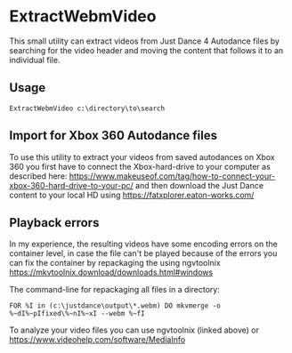 ﻿ExtractWebmVideo
================

This small utility can extract videos from Just Dance 4 Autodance files by searching for the video header and moving the content that follows it to an individual file.

## Usage

```
ExtractWebmVideo c:\directory\to\search
```

## Import for Xbox 360 Autodance files

To use this utility to extract your videos from saved autodances on Xbox 360 you first have to connect the Xbox-hard-drive to your computer as described here: https://www.makeuseof.com/tag/how-to-connect-your-xbox-360-hard-drive-to-your-pc/
and then download the Just Dance content to your local HD using https://fatxplorer.eaton-works.com/ 

## Playback errors

In my experience, the resulting videos have some encoding errors on the container level, in case the file can't be played because of the errors you can fix the container by repackaging the using ngvtoolnix https://mkvtoolnix.download/downloads.html#windows 

The command-line for repackaging all files in a directory: 
```
FOR %I in (c:\justdance\output\*.webm) DO mkvmerge -o %~dI%~pIfixed\%~nI%~xI --webm %~fI
```

To analyze your video files you can use ngvtoolnix (linked above) or https://www.videohelp.com/software/MediaInfo
